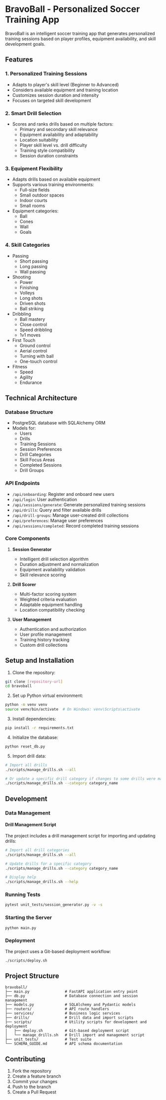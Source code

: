 # BravoBall - Personalized Soccer Training App

BravoBall is an intelligent soccer training app that generates personalized training sessions based on player profiles, equipment availability, and skill development goals.

## Features

### 1. Personalized Training Sessions
- Adapts to player's skill level (Beginner to Advanced)
- Considers available equipment and training location
- Customizes session duration and intensity
- Focuses on targeted skill development

### 2. Smart Drill Selection
- Scores and ranks drills based on multiple factors:
  - Primary and secondary skill relevance
  - Equipment availability and adaptability
  - Location suitability
  - Player skill level vs. drill difficulty
  - Training style compatibility
  - Session duration constraints

### 3. Equipment Flexibility
- Adapts drills based on available equipment
- Supports various training environments:
  - Full-size fields
  - Small outdoor spaces
  - Indoor courts
  - Small rooms
- Equipment categories:
  - Ball
  - Cones
  - Wall
  - Goals

### 4. Skill Categories
- Passing
  - Short passing
  - Long passing
  - Wall passing
- Shooting
  - Power
  - Finishing
  - Volleys
  - Long shots
  - Driven shots
  - Ball striking
- Dribbling
  - Ball mastery
  - Close control
  - Speed dribbling
  - 1v1 moves
- First Touch
  - Ground control
  - Aerial control
  - Turning with ball
  - One-touch control
- Fitness
  - Speed
  - Agility
  - Endurance

## Technical Architecture

### Database Structure
- PostgreSQL database with SQLAlchemy ORM
- Models for:
  - Users
  - Drills
  - Training Sessions
  - Session Preferences
  - Drill Categories
  - Skill Focus Areas
  - Completed Sessions
  - Drill Groups

### API Endpoints
- `/api/onboarding`: Register and onboard new users
- `/api/login`: User authentication
- `/api/sessions/generate`: Generate personalized training sessions
- `/api/drills`: Query and filter available drills
- `/api/drill-groups`: Manage user-created drill collections
- `/api/preferences`: Manage user preferences
- `/api/sessions/completed`: Record completed training sessions

### Core Components
1. **Session Generator**
   - Intelligent drill selection algorithm
   - Duration adjustment and normalization
   - Equipment availability validation
   - Skill relevance scoring

2. **Drill Scorer**
   - Multi-factor scoring system
   - Weighted criteria evaluation
   - Adaptable equipment handling
   - Location compatibility checking

3. **User Management**
   - Authentication and authorization
   - User profile management
   - Training history tracking
   - Custom drill collections

## Setup and Installation

1. Clone the repository:
```bash
git clone [repository-url]
cd bravoball
```

2. Set up Python virtual environment:
```bash
python -m venv venv
source venv/bin/activate  # On Windows: venv\Scripts\activate
```

3. Install dependencies:
```bash
pip install -r requirements.txt
```

4. Initialize the database:
```bash
python reset_db.py
```

5. Import drill data:
```bash
# Import all drills
./scripts/manage_drills.sh --all

# Or update a specific drill category if changes to some drills were made
./scripts/manage_drills.sh --category category_name
```

## Development

### Data Management

#### Drill Management Script
The project includes a drill management script for importing and updating drills:

```bash
# Import all drill categories
./scripts/manage_drills.sh --all

# Update drills for a specific category
./scripts/manage_drills.sh --category category_name

# Display help
./scripts/manage_drills.sh --help
```

### Running Tests
```bash
pytest unit_tests/session_generator.py -v -s
```

### Starting the Server
```bash
python main.py
```

### Deployment
The project uses a Git-based deployment workflow:
```bash
./scripts/deploy.sh
```

## Project Structure
```
bravoball/
├── main.py                # FastAPI application entry point
├── db.py                  # Database connection and session management
├── models.py              # SQLAlchemy and Pydantic models
├── routers/               # API route handlers
├── services/              # Business logic services
├── drills/                # Drill data and import scripts
├── scripts/               # Utility scripts for development and deployment
│   ├── deploy.sh          # Git-based deployment script
│   └── manage_drills.sh   # Drill import and management script
├── unit_tests/            # Test suite
└── SCHEMA_GUIDE.md        # API schema documentation
```

## Contributing

1. Fork the repository
2. Create a feature branch
3. Commit your changes
4. Push to the branch
5. Create a Pull Request
